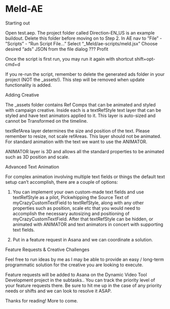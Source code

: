 # Meld-AE
Starting out

Open test.aep. The project folder called Direction-EN_US is an example buildout. Delete this folder before moving on to Step 2.
In AE nav to ”File” - ”Scripts” - “Run Script File…”
Select “_Meld/ae-scripts/meld.jsx”
Choose desired “ads” JSON from the file dialog 
???
Profit

Once the script is first run, you may run it again with shortcut shift+opt-cmd+d

If you re-run the script, remember to delete the generated ads folder in your project (NOT the _assets!). This step will be removed when update functionality is added.

Adding Creative

The _assets folder contains Ref Comps that can be animated and styled with campaign creative. Inside each is a textRefStyle text layer that can be styled and have text animators applied to it. This layer is auto-sized and cannot be Transformed on the timeline. 

textRefArea layer determines the size and position of the text. Please remember to resize, not scale refAreas. This layer should not be animated. For standard animation with the text we want to use the ANIMATOR.

ANIMATOR layer is 3D and allows all the standard properties to be animated such as 3D position and scale.


Advanced Text Animation

For complex animation involving multiple text fields or things the default text setup can’t accomplish, there are a couple of options:

1. You can implement your own custom-made text fields and use textRefStyle as a pilot, Pickwhipping the Source Text of myCrazyCustomTextField to textRefStyle, along with any other properties such as position, scale etc that you would need to accomplish the necessary autosizing and positioning of myCrazyCustomTextField. After that textRefStyle can be hidden, or animated with ANIMATOR and text animators in concert with supporting text fields.

2. Put in a feature request in Asana and we can coordinate a solution. 






Feature Requests & Creative Challenges

Feel free to run ideas by me as I may be able to provide an easy / long-term programmatic solution for the creative you are looking to execute.

Feature requests will be added to Asana on the Dynamic Video Tool Development project in the subtasks.. You can track the priority level of your feature requests there. Be sure to hit me up in the case of any priority needs or shifts and we can look to resolve it ASAP. 


Thanks for reading! More to come.
